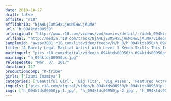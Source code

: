 ```yaml
---
date: 2018-10-27
draft: false
affsite: "r18"
afflinkr18: "NjA4LjEuMS4xLjAuMC4wLjAuMA"
url: "h_094ktds00950"
urloriginal: "http://www.r18.com/videos/vod/movies/detail/-/id=h_094ktds00950"
urlfinal: "http://media.r18.com/track/NjA4LjEuMS4xLjAuMC4wLjAuMA/videos/vod/movies/detail/-/id=h_094ktds00950"
samplevid: "awspv3001.r18.com/litevideo/freepv/h/h_0/h_094ktds950/h_094ktds950_dmb_w.mp4"
title: "A Barely Legal Martial Artist With Level 3 Kendo Skills This Innocent Barely Legal Made Her AV Debut Only 3 Months After Giving Up Her Virgin Pussy, But Now After A Year, She's Showing How Amazingly Evolved Her Perversion Has Become...!! Izumi Imamiya, Age 20 From Toyama A 16 Year Kendo Career(With Experience In The National Tournament)"
mainimgurl: "pics.r18.com/digital/video/h_094ktds00950/h_094ktds00950ps.jpg"
mainimgs: "h_094ktds00950ps.jpg"
releasedate: "Mar. 07, 2017"
duration: 117
productioncomp: "K-tribe"
girls: ['Izumi Imamiya']
categories: ['Beautiful Girl', 'Big Tits', 'Big Asses', 'Featured Actress', 'Facial', 'Hi-Def']
imgurls: ['pics.r18.com/digital/video/h_094ktds00950/h_094ktds00950jp-1.jpg', 'pics.r18.com/digital/video/h_094ktds00950/h_094ktds00950jp-2.jpg', 'pics.r18.com/digital/video/h_094ktds00950/h_094ktds00950jp-3.jpg', 'pics.r18.com/digital/video/h_094ktds00950/h_094ktds00950jp-4.jpg', 'pics.r18.com/digital/video/h_094ktds00950/h_094ktds00950jp-5.jpg', 'pics.r18.com/digital/video/h_094ktds00950/h_094ktds00950jp-6.jpg', 'pics.r18.com/digital/video/h_094ktds00950/h_094ktds00950jp-7.jpg', 'pics.r18.com/digital/video/h_094ktds00950/h_094ktds00950jp-8.jpg', 'pics.r18.com/digital/video/h_094ktds00950/h_094ktds00950jp-9.jpg', 'pics.r18.com/digital/video/h_094ktds00950/h_094ktds00950jp-10.jpg', 'pics.r18.com/digital/video/h_094ktds00950/h_094ktds00950jp-11.jpg', 'pics.r18.com/digital/video/h_094ktds00950/h_094ktds00950jp-12.jpg', 'pics.r18.com/digital/video/h_094ktds00950/h_094ktds00950jp-13.jpg', 'pics.r18.com/digital/video/h_094ktds00950/h_094ktds00950jp-14.jpg', 'pics.r18.com/digital/video/h_094ktds00950/h_094ktds00950jp-15.jpg', 'pics.r18.com/digital/video/h_094ktds00950/h_094ktds00950jp-16.jpg', 'pics.r18.com/digital/video/h_094ktds00950/h_094ktds00950jp-17.jpg', 'pics.r18.com/digital/video/h_094ktds00950/h_094ktds00950jp-18.jpg', 'pics.r18.com/digital/video/h_094ktds00950/h_094ktds00950jp-19.jpg', 'pics.r18.com/digital/video/h_094ktds00950/h_094ktds00950jp-20.jpg']
imgs: ['h_094ktds00950jp-1.jpg', 'h_094ktds00950jp-2.jpg', 'h_094ktds00950jp-3.jpg', 'h_094ktds00950jp-4.jpg', 'h_094ktds00950jp-5.jpg', 'h_094ktds00950jp-6.jpg', 'h_094ktds00950jp-7.jpg', 'h_094ktds00950jp-8.jpg', 'h_094ktds00950jp-9.jpg', 'h_094ktds00950jp-10.jpg', 'h_094ktds00950jp-11.jpg', 'h_094ktds00950jp-12.jpg', 'h_094ktds00950jp-13.jpg', 'h_094ktds00950jp-14.jpg', 'h_094ktds00950jp-15.jpg', 'h_094ktds00950jp-16.jpg', 'h_094ktds00950jp-17.jpg', 'h_094ktds00950jp-18.jpg', 'h_094ktds00950jp-19.jpg', 'h_094ktds00950jp-20.jpg']
---
```

